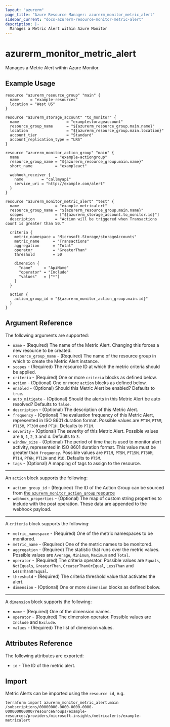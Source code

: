 ```yaml
---
layout: "azurerm"
page_title: "Azure Resource Manager: azurerm_monitor_metric_alert"
sidebar_current: "docs-azurerm-resource-monitor-metric-alert"
description: |-
  Manages a Metric Alert within Azure Monitor
---
```


# azurerm_monitor_metric_alert

Manages a Metric Alert within Azure Monitor.

## Example Usage

```hcl
resource "azurerm_resource_group" "main" {
  name     = "example-resources"
  location = "West US"
}

resource "azurerm_storage_account" "to_monitor" {
  name                     = "examplestorageaccount"
  resource_group_name      = "${azurerm_resource_group.main.name}"
  location                 = "${azurerm_resource_group.main.location}"
  account_tier             = "Standard"
  account_replication_type = "LRS"
}

resource "azurerm_monitor_action_group" "main" {
  name                = "example-actiongroup"
  resource_group_name = "${azurerm_resource_group.main.name}"
  short_name          = "exampleact"

  webhook_receiver {
    name        = "callmyapi"
    service_uri = "http://example.com/alert"
  }
}

resource "azurerm_monitor_metric_alert" "test" {
  name                = "example-metricalert"
  resource_group_name = "${azurerm_resource_group.main.name}"
  scopes              = ["${azurerm_storage_account.to_monitor.id}"]
  description         = "Action will be triggered when Transactions count is greater than 50."

  criteria {
    metric_namespace = "Microsoft.Storage/storageAccounts"
    metric_name      = "Transactions"
    aggregation      = "Total"
    operator         = "GreaterThan"
    threshold        = 50

    dimension {
      "name"     = "ApiName"
      "operator" = "Include"
      "values"   = ["*"]
    }
  }

  action {
    action_group_id = "${azurerm_monitor_action_group.main.id}"
  }
}
```

## Argument Reference

The following arguments are supported:

* `name` - (Required) The name of the Metric Alert. Changing this forces a new resource to be created.
* `resource_group_name` - (Required) The name of the resource group in which to create the Metric Alert instance.
* `scopes` - (Required) The resource ID at which the metric criteria should be applied.
* `criteria` - (Required) One or more `criteria` blocks as defined below.
* `action` - (Optional) One or more `action` blocks as defined below.
* `enabled` - (Optional) Should this Metric Alert be enabled? Defaults to `true`.
* `auto_mitigate` - (Optional) Should the alerts in this Metric Alert be auto resolved? Defaults to `false`.
* `description` - (Optional) The description of this Metric Alert.
* `frequency` - (Optional) The evaluation frequency of this Metric Alert, represented in ISO 8601 duration format. Possible values are `PT1M`, `PT5M`, `PT15M`, `PT30M` and `PT1H`. Defaults to `PT1M`.
* `severity` - (Optional) The severity of this Metric Alert. Possible values are `0`, `1`, `2`, `3` and `4`. Defaults to `3`.
* `window_size` - (Optional) The period of time that is used to monitor alert activity, represented in ISO 8601 duration format. This value must be greater than `frequency`. Possible values are `PT1M`, `PT5M`, `PT15M`, `PT30M`, `PT1H`, `PT6H`, `PT12H` and `P1D`. Defaults to `PT5M`.
* `tags` - (Optional) A mapping of tags to assign to the resource.

---

An `action` block supports the following:

* `action_group_id` - (Required) The ID of the Action Group can be sourced from [the `azurerm_monitor_action_group` resource](./monitor_action_group.html)
* `webhook_properties` - (Optional) The map of custom string properties to include with the post operation. These data are appended to the webhook payload.

---

A `criteria` block supports the following:

* `metric_namespace` - (Required) One of the metric namespaces to be monitored.
* `metric_name` - (Required) One of the metric names to be monitored.
* `aggregation` - (Required) The statistic that runs over the metric values. Possible values are `Average`, `Minimum`, `Maximum` and `Total`.
* `operator` - (Required) The criteria operator. Possible values are `Equals`, `NotEquals`, `GreaterThan`, `GreaterThanOrEqual`, `LessThan` and `LessThanOrEqual`.
* `threshold` - (Required) The criteria threshold value that activates the alert.
* `dimension` - (Optional) One or more `dimension` blocks as defined below.

---

A `dimension` block supports the following:

* `name` - (Required) One of the dimension names.
* `operator` - (Required) The dimension operator. Possible values are `Include` and `Exclude`.
* `values` - (Required) The list of dimension values.

## Attributes Reference

The following attributes are exported:

* `id` - The ID of the metric alert.

## Import

Metric Alerts can be imported using the `resource id`, e.g.

```shell
terraform import azurerm_monitor_metric_alert.main /subscriptions/00000000-0000-0000-0000-000000000000/resourceGroups/example-resources/providers/microsoft.insights/metricalerts/example-metricalert
```
